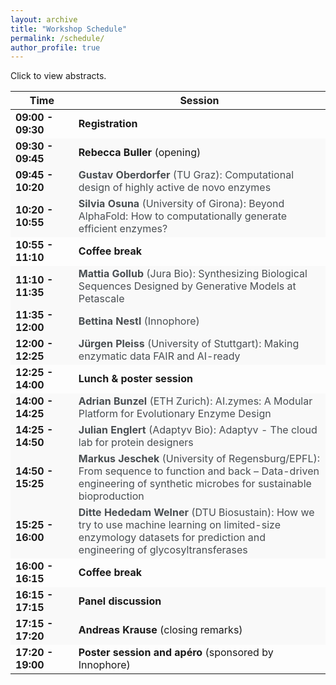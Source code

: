 ```yaml
---
layout: archive
title: "Workshop Schedule"
permalink: /schedule/
author_profile: true
---
```




<p>Click to view abstracts.</p>

<table>
  <thead>
    <tr>
      <th style="width: 20%;">Time</th>
      <th style="width: 80%;">Session</th>
    </tr>
  </thead>
  <tbody>
    <tr>
      <td><strong>09:00 - 09:30</strong></td>
      <td><strong>Registration</strong></td>
    </tr>
    <tr style="background-color: #f9f9f9;">
      <td><strong>09:30 - 09:45</strong></td>
      <td><strong>Rebecca Buller</strong> (opening)</td>
    </tr>
    <tr style="background-color: #f9f9f9;">
      <td><strong>09:45 - 10:20</strong></td>
      <td>
        <div class="clickable-row" onclick="toggleAbstract(this)">
          <strong>Gustav Oberdorfer</strong> (TU Graz): Computational design of highly active de novo enzymes 
        </div>
        <div class="abstract" style="display: none;">
          Abstract: Reliably introducing function into genetically encodable de novo proteins is still a challenging task. Current design methods mostly produce de novo enzymes with low activities. As a result, they require costly experimental optimization and high-throughput screening to be industrially viable. We developed rotamer inverted fragment finder–diffusion (Riff-Diff), a hybrid machine learning and atomistic modelling strategy for scaffolding catalytic arrays in de novo protein backbones. We show that proficient enzymes can be generated with Riff-Diff while screening as little as 35 designs. The talk will highlight challenges and findings during scaffolding active sites for catalyzing the retro-aldol and Morita Baylis-Hillman reaction, as well as metal cofactors of increasing complexity.
        </div>
      </td>
    </tr>
    <tr style="background-color: #f9f9f9;">
      <td><strong>10:20 - 10:55</strong></td>
      <td>
        <div class="clickable-row" onclick="toggleAbstract(this)">
          <strong>Silvia Osuna</strong> (University of Girona): Beyond AlphaFold: How to computationally generate efficient enzymes?
        </div>
        <div class="abstract" style="display: none;">
          Enzymes are essential for supporting life by accelerating chemical reactions in a biologically compatible timescale. These remarkable catalysts possess unique features like high specificity and selectivity, and they function under mild biological conditions. These extraordinary characteristics make the design of enzymes for industrially relevant targets highly appealing. 
Enzymes exist as an ensemble of conformational states, and the populations of these states can be altered through substrate binding, allosteric interactions, and even by introducing mutations into their sequence. These conformational states can be altered through mutations, which facilitates the evolution of enzymes towards acquiring novel activities.[1] Interestingly, many laboratory-evolved enzymes exhibit a common pattern—a significant impact on the catalytic activity is often observed due to remote mutations located distal from the catalytic center.[2] Similar to allosterically regulated enzymes, distal mutations play a role in regulating enzyme activity by stabilizing pre-existing conformational states that are crucial for catalysis.
In this talk, the rational approaches we have developed for enzyme design along the years will be discussed. These approaches rely on inter-residue correlations derived from microsecond time-scale Molecular Dynamics (MD) simulations, enhanced sampling techniques, and more recently, the development and application of a template-based AlphaFold2 based approach for rational enzyme design.[1-4] Over the years, our research on various enzyme systems has provided compelling evidence that the current challenge of predicting distal active sites to enhance functionality in computational enzyme design can ultimately be addressed.[2, 5]
<br><br>
1. Maria-Solano, M. A.; Serrano-Hervás, E.; Romero-Rivera, A.; Iglesias-Fernández, J.; Osuna, S. Role of conformational dynamics for the evolution of novel enzyme function, Chem. Commun. 2018, 54, 6622-6634.<br>
2. Osuna, S. The challenge of predicting distal active site mutations in computational enzyme design, WIREs Comput Mol Sci. 2020, e1502.<br>
3. Casadevall, G.; Duran, C.; Osuna, S. AlphaFold2 and Deep Learning for Elucidating Enzyme Conformational Flexibility and Its Application for Design, JACS Au 2023, 3, 1554.<br>
4. Casadevall, G.; Duran, C.; Estévez-Gay, M.; Osuna, S. Estimating conformational heterogeneity of tryptophan synthase with a template-based AlphaFold2 approach, Prot. Sci. 2022, 31, e4426.<br>
5. Duran, C.;  Kinateder, T.; Hiefinger, C.; Sterner, R.; Osuna, S. Altering Active-Site Loop Dynamics Enhances Standalone Activity of the Tryptophan Synthase Alpha Subunit, ACS Catal., 2024, 14, 16986–16995<br>
        </div>
      </td>
    </tr>
    <tr>
      <td><strong>10:55 - 11:10</strong></td>
      <td><strong>Coffee break</strong></td>
    </tr>
    <tr style="background-color: #f9f9f9;">
      <td><strong>11:10 - 11:35</strong></td>
      <td>
        <div class="clickable-row" onclick="toggleAbstract(this)">
          <strong>Mattia Gollub</strong> (Jura Bio): Synthesizing Biological Sequences Designed by Generative Models at Petascale
        </div>
        <div class="abstract" style="display: none;">
          Abstract: Generative modeling offers a powerful paradigm for designing novel functional DNA, RNA and protein sequences. We introduce a method to efficiently synthesize designs from generative models in the real world. The method consists of an integrated machine learning and wet lab procedure, which implements generative sampling algorithms physically through controlled stochastic chemical reactions. We demonstrate synthesizing ~10<sup>16</sup> designs from a generative model of human antibodies, at a level of realism and diversity comparable to state-of-the-art protein language models, and a cost of ~$10<sup>3</sup>. The library yields hundreds of therapeutic scFv CAR candidates against HLA-presented intracellular tumor antigens. Using previous methods, a library of the same size and quality would cost roughly ~$10<sup>15</sup>.
        </div>
      </td>
    </tr>
    <tr style="background-color: #f9f9f9;">
      <td><strong>11:35 - 12:00</strong></td>
      <td>
        <div class="clickable-row" onclick="toggleAbstract(this)">
          <strong>Bettina Nestl</strong> (Innophore)
        </div>
        <div class="abstract" style="display: none;">
          Abstract: tba
        </div>
      </td>
    </tr>
    <tr style="background-color: #f9f9f9;">
      <td><strong>12:00 - 12:25</strong></td>
      <td>
        <div class="clickable-row" onclick="toggleAbstract(this)">
          <strong>Jürgen Pleiss</strong> (University of Stuttgart): Making enzymatic data FAIR and AI-ready
        </div>
        <div class="abstract" style="display: none;">
          Abstract: Data management has become a bottleneck to progress in biocatalysis. In order to take advantage of the rapid progress in experimental and computational technologies, biocatalytic data should be     findable, accessible, interoperable, and reusable (FAIR), and data analysis should be scalable and reproducible.[1] The EnzymeML framework (https://github.com/EnzymeML) provides reusable tools and a standardized data exchange format for FAIR and scalable data management in biocatalysis.[2] An EnzymeML document contains information about reaction conditions and the measured time course of substrate or product concentrations, and about the rate equation and the estimated kinetic parameters of the subsequent modelling step.[3] The final EnzymeML document is entered into a local database or is uploaded to a public repository. The workflow of a project is encoded as Jupyter Notebook, which can be re-used or extended. Machine-readable data enable the application of AI tools at different stages of the data life cycle: upon parsing of data and metadata and for modelling of reaction kinetics, where machine learning approaches complement ODE-based mechanistic modelling.[4] The FAIRification of data and software and the digitalization of biocatalysis improve the efficiency of research by automation, guarantee the scientific quality by reproducibility, and enable the application of novel modelling strategies. 
<br><br>
1.	Pleiss, J. FAIR data and software: improving efficiency and quality of biocatalytic science. ACS Catal 14, 2709-2718 (2024).<br>
2.	Lauterbach, S. et al. EnzymeML: seamless data flow and modeling of enzymatic data. Nat Methods 20, 400-402 (2023).<br>
3.	Range, J. et al. EnzymeML—a data exchange format for biocatalysis and enzymology. FEBS J 289, 5864-5874 (2022).<br>
4.	Pleiss, J. Modeling enzyme kinetics: current challenges and future perspectives for biocatalysis. Biochemistry 63, 2533-2541 (2024).
        </div>
      </td>
    </tr>
    <tr>
      <td><strong>12:25 - 14:00</strong></td>
      <td><strong>Lunch & poster session</strong></td>
    </tr>
    <tr style="background-color: #f9f9f9;">
      <td><strong>14:00 - 14:25</strong></td>
      <td>
        <div class="clickable-row" onclick="toggleAbstract(this)">
          <strong>Adrian Bunzel</strong> (ETH Zurich): AI.zymes: A Modular Platform for Evolutionary Enzyme Design
        </div>
        <div class="abstract" style="display: none;">
          Abstract: The ability to reliably create novel enzymes would transform biomedicine and the chemical industry. While enzymes can be designed computationally, their activities often remain limited. To address this challenge, our group integrates protein design with directed evolution to engineer biocatalysts exhibiting enzyme-like activity [1]. Moreover, evolution provides key insights into fundamental principles of biocatalysis [2], such as conformational dynamics [3,4] and electrostatic catalysis [5].<br>
A major limitation of current enzyme design algorithms is their focus on protein stability, making it difficult to design properties specific to enzyme catalysts. To overcome this limitation and harness the lessons learned during enzyme evolution, we developed AI.zymes, a modular platform for evolutionary enzyme design [6]. AI.zymes bridges this gap by integrating cutting-edge protein design tools—including Rosetta, ESMFold, ProteinMPNN, and FieldTools—in an evolutionary design framework comprising iterative rounds of design and selection. Notably, evolutionary selection allowed the optimization of enzyme properties, such as electrostatic catalysis, that were not targeted by the employed design programs. We validated AI.zymes by optimizing the promiscuous Kemp eliminase activity of ketosteroid isomerase (KSI), achieving a 7.7-fold increase in activity after testing only seven variants.<br>
Reliable enzyme design will likely require a holistic framework that accounts for the dynamic and electrostatic effects essential to biocatalysis. AI.zymes provides such a framework by integrating cutting-edge design algorithms within an evolutionary pipeline to optimize enzyme-specific features.<br><br>
References<br>
[1] Bunzel HA et al., J Am Chem Soc, 2019.<br>
[2] Bunzel HA et al., Curr Opin Struct Biol, 2021.<br>
[3] Otten R et al., Science, 2020.<br>
[4] Bunzel HA et al., Nat Chem, 2021.<br>
[5] Jabeen H et al., ACS Catal, 2024.<br>
[6] Merlicek LP et al., bioRxiv, 2025.
        </div>
      </td>
    </tr>
    <tr style="background-color: #f9f9f9;">
      <td><strong>14:25 - 14:50</strong></td>
      <td>
        <div class="clickable-row" onclick="toggleAbstract(this)">
          <strong>Julian Englert</strong> (Adaptyv Bio): Adaptyv - The cloud lab for protein designers
        </div>
        <div class="abstract" style="display: none;">
          Abstract: Thanks to advances in AI tools such as AlphaFold, RFdiffusion & co, protein design has become the fastest growing area of biotechnology. But what good is a computationally designed protein if you can't actually test it in the lab? At Adaptyv, we're running an automated lab that allows protein designers to get high-quality experimental data to see how their proteins perform. They can simply upload their designs to our web portal, choose the type of assay they want to run, and our lab completes the experiments in just a couple weeks for them. In this talk we'll present some of the infrastructure (lab automation, molecular biology and software) that we had to build to make this work at scale to run smoothly on a daily basis with dozens of customers from the best protein design companies in the world.  
        </div>
      </td>
    </tr>
    <tr style="background-color: #f9f9f9;">
      <td><strong>14:50 - 15:25</strong></td>
      <td>
        <div class="clickable-row" onclick="toggleAbstract(this)">
          <strong>Markus Jeschek</strong> (University of Regensburg/EPFL): From sequence to function and back – Data-driven engineering of synthetic microbes for sustainable bioproduction
        </div>
        <div class="abstract" style="display: none;">
          Abstract: The pressing ecological issues of our time impose an urgent need for sustainable solutions to maintain our life standards. Synthetic microbes engineered to produce value-added chemicals based on renewables are an attractive means to replace petrochemical production. However, their engineering remains intricate and prone to unsatisfying outcomes, such as insufficient productivity or the incapability to access many non-natural compounds.
In my talk, I will show how we combine high-throughput experimental technology with machine learning to overcome some of the shortcomings of our “engineering toolbox”. I will showcase how such data-driven approaches can streamline the engineering of microbes such as Escherichia coli on all levels of the central dogma to tweak gene regulation, enzymatic activity and metabolic flux [1-4]. Further, I will introduce different techniques to improve model performance through active learning and rational training set design.<br><br>
[1] Vornholt, Mutný, Schmidt, Schellhaas, Tachibana, Panke, Ward, Krause, Jeschek. ACS Central Sci. 2024 10 (7), 1357-1370.<br>
[2] Höllerer & Jeschek. Nucl. Acids Res. 51:2377-2396 (2023).<br>
[3] Vornholt, Christoffel, Pellizzoni, Panke, Ward, Jeschek. Sci. Adv. 7:eabe4208 (2021).<br>
[4] Höllerer, Papaxanthos, Gumpinger, Fischer, Beisel, Borgwardt, Benenson, Jeschek. Nat. Commun. 11:3551 (2020).
        </div>
      </td>
    </tr>
    <tr style="background-color: #f9f9f9;">
      <td><strong>15:25 - 16:00</strong></td>
      <td>
        <div class="clickable-row" onclick="toggleAbstract(this)">
          <strong>Ditte Hededam Welner</strong> (DTU Biosustain): How we try to use machine learning on limited-size enzymology datasets for prediction and engineering of glycosyltransferases
        </div>
        <div class="abstract" style="display: none;">
          Abstract: Functional prediction from enzyme sequence remains a major challenge in biocatalysis and enzyme engineering. For some enzyme families, sequence-function relationships are particularly elusive, and seem to be governed by complex patterns that escape our elucidation. This is true for glycosyltransferases of family 1. This enzyme family is promiscuous and notorious for escaping elucidation of robust structure-function relationships. It is also an enzyme family with large industrial potential, due to its capability of regioselective and stereoselective glycosylation of a vast array of industrially relevant molecules, including pharmaceuticals, nutraceuticals, and cosmetics.<br>
Machine learning is becoming recognized a powerful tool in enzymology, due to its strength in recognizing patterns in complex data. It is challenged by the limited size and varying quality of many enzymology dataset. We continuously work to develop a robust and versatile predictor for glycosyltransferase prediction and engineering. The current status of this effort will be presented.
        </div>
      </td>
    </tr>
    <tr>
      <td><strong>16:00 - 16:15</strong></td>
      <td><strong>Coffee break</strong></td>
    </tr>
    <tr style="background-color: #f9f9f9;">
      <td><strong>16:15 - 17:15</strong></td>
      <td><strong>Panel discussion</strong></td>
    </tr>
    <tr style="background-color: #f9f9f9;">
      <td><strong>17:15 - 17:20</strong></td>
      <td><strong>Andreas Krause</strong> (closing remarks)</td>
    </tr>
        <tr>
      <td><strong>17:20 - 19:00</strong></td>
      <td><strong>Poster session and apéro</strong> (sponsored by Innophore)</td>
    </tr>
  </tbody>
</table>

<script>
  function toggleAbstract(row) {
    const abstract = row.nextElementSibling;
    if (abstract.style.display === "none" || abstract.style.display === "") {
      abstract.style.display = "block";
    } else {
      abstract.style.display = "none";
    }
  }
</script>

<style>
  .clickable-row {
    cursor: pointer;
    color: rgb(73, 78, 82);
    text-decoration: none;
  }
  .clickable-row:hover {
    color: rgb(73, 78, 82);
  }
  .abstract {
    margin-top: 5px;
    font-style: italic;
    background-color: #f9f9f9;
    padding: 10px;
    border-left: 3px solid #007bff;
  }
</style>



<!--<h2>How to Get to the Workshop - ETH Zurich HG Building</h2>
  
  <div class="info">
      <h3>From Zurich Airport (ZRH):</h3>
      <ul>
          <li>Take the train (S-Bahn) from Zurich Airport to <strong>Zurich HB (Main Station)</strong>. Trains run frequently, and the journey takes about 10-15 minutes.</li>
          <li>From Zurich HB, follow the directions below.</li>
      </ul>
  </div>
  
  <div class="info">
      <h3>From Zurich HB (Main Train Station):</h3>
      <ul>
          <li>Take tram number <strong>6</strong> (direction Zoo) or <strong>10</strong> (direction Flughafen) and get off at <strong>ETH/Universitätsspital</strong>.</li>
          <li>Alternatively, walk from Zurich HB to ETH Zurich, which takes about 10-15 minutes uphill.</li>
          <li>Use the <strong>Polybahn</strong> (funicular) from Central station to reach ETH Zurich easily.</li>
      </ul>
  </div>
  
  <p>Once at ETH Zurich, follow the signs to the <strong>HG Building (Main Building)</strong>. The workshop location will be indicated inside.</p>
  
  <div class="image-container">
      <h3>ETH Zurich HG Building Location:</h3>
      <img src="https://mlbiocat.github.io/mlbiocat2025/files/main-map-eth.jpg" alt="ETH Zurich Location Map">
  </div>

  <div class="image-container">
      <h3>Workshop Floor Plan:</h3>
      <img src="https://mlbiocat.github.io/mlbiocat2025/files/event-map-room-locatiojn-2.jpg" alt="ETH Zurich Workshop Map">
  </div>
  
  <h2>Poster Setup</h2>
  <div class="info">
      <p>Attendees are advised to set up their posters upon arrival on any available poster board (highlighted in green in the map above). There is no designated order; it is first-come, first-served. There should be enough poster boards for everyone.</p>
  </div>-->


